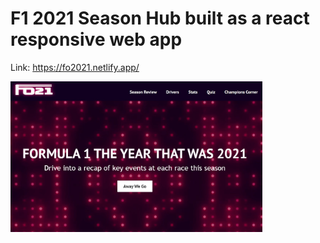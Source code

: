 # F1 2021 Season Hub built as a react responsive web app
Link: https://fo2021.netlify.app/

<img src="https://github.com/nikhilsurfingaus/F02021/blob/main/src/images/site.jpg" width="80%" height= "60%">
